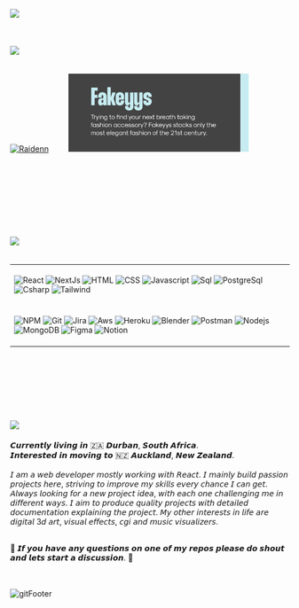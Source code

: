 <a href="#"><img src="https://github.com/Typicallunchbox/Typicallunchbox/assets/41709116/101d8468-8310-4701-a614-4fa50c4dd300" /></a>
</br>
</br>
</br>

<img src="https://github.com/Typicallunchbox/Typicallunchbox/assets/41709116/002935d0-fd98-4e99-aae6-772ebdb08c15" width="340px" />
 </br>
  </br>
  <p align="left" gap=""20px>
    <a href="https://compare-golf.co.nz/"><img width="325" src="https://github.com/user-attachments/assets/cd966dd9-824b-496d-8827-26358426d582" alt="Raidenn"></a>
    &nbsp;
    &nbsp;
    &nbsp;
    &nbsp;
   <a href="https://github.com/Typicallunchbox/fakeyys-ecommerce"><img width="325" src="./icons/fakeyys-project.png" alt="Fakeyys"></a>
    </br>
    </br>   
  </p>
</br>
</br>
</br>

<img src="https://github.com/Typicallunchbox/Typicallunchbox/assets/41709116/4994e9e5-9410-4c73-9aa5-df3ae61e8595" width="100%" height="2"/>

</br>

</br>
</br>
</br>

<!-- 
## Demo

![Demo Doccou alpha](http://share.gifyoutube.com/KzB6Gb.gif) -->


<img src="https://github.com/Typicallunchbox/Typicallunchbox/assets/41709116/d184811b-ff1d-4afc-99f7-85a3c6725c76" width="500px"/>
</br>
</br>
<table>
    <tr>
        <td>
            </br>
            <img alt="React" src="https://img.shields.io/badge/-React-61dbfb?style=for-the-badge&logo=React&logoColor=black" />
            <img alt="NextJs" src="https://img.shields.io/badge/-Nextjs-FFFFFF?style=for-the-badge&logo=Next.js&logoColor=black" />
            <img alt="HTML" src="https://img.shields.io/badge/-Html-F16529?style=for-the-badge&logo=html5&logoColor=white" />
            <img alt="CSS" src="https://img.shields.io/badge/-Css-1471B6?style=for-the-badge&logo=css3&logoColor=white" />
            <img alt="Javascript" src="https://img.shields.io/badge/-Javascript-f0db4f?style=for-the-badge&logo=javascript&logoColor=black" />
            <img alt="Sql" src="https://img.shields.io/badge/-Mysql-00758F?style=for-the-badge&logo=MicrosoftSQLServer&logoColor=white" />
            <img alt="PostgreSql" src="https://img.shields.io/badge/PostgreSQL-316192?style=for-the-badge&logo=postgresql&logoColor=white" />
            <img alt="Csharp" src="https://img.shields.io/badge/-csharp-280068?style=for-the-badge&logo=CSharp&logoColor=white" />
            <img alt="Tailwind" src="https://img.shields.io/badge/-Tailwind-06b6d4?style=for-the-badge&logo=Tailwind&logoColor=white" />
            </br>
            </br>
        </td>
    </tr>
    <tr>
        <td>
            </br>
            <img alt="NPM" src="https://img.shields.io/badge/-NPM-CB3837?style=for-the-badge&logo=npm&logoColor=white" />
            <img alt="Git" src="https://img.shields.io/badge/-Git-F1502F?style=for-the-badge&logo=Git&logoColor=white" />
            <img alt="Jira" src="https://img.shields.io/badge/-Jira-2280FA?style=for-the-badge&logo=jira&logoColor=white" />
            <img alt="Aws" src="https://img.shields.io/badge/-Aws-F1502F?style=for-the-badge&logo=amazonaws&logoColor=white" />
            <img alt="Heroku" src="https://img.shields.io/badge/Heroku-430098?style=for-the-badge&logo=heroku&logoColor=white" />
            <img alt="Blender" src="https://img.shields.io/badge/-Blender-EA7600?style=for-the-badge&logo=Blender&logoColor=white" />
            <img alt="Postman" src="https://img.shields.io/badge/-Postman-F16529?style=for-the-badge&logo=postman&logoColor=white" />
            <img alt="Nodejs" src="https://img.shields.io/badge/-Nodejs-43853d?style=for-the-badge&logo=Node.js&logoColor=white" />
            <img alt="MongoDB" src="https://img.shields.io/badge/-MongoDB-13aa52?style=for-the-badge&logo=mongodb&logoColor=white" />
            <img alt="Figma" src="https://img.shields.io/badge/-Figma-A159FF?style=for-the-badge&logo=figma&logoColor=white" />
            <img alt="Notion" src="https://img.shields.io/badge/Notion-000000?style=for-the-badge&logo=notion&logoColor=white" />
            </br>
            </br>
        </td>
    </tr>
</table>

</br>
</br>
</br>

<img src="https://github.com/Typicallunchbox/Typicallunchbox/assets/41709116/4994e9e5-9410-4c73-9aa5-df3ae61e8595" width="100%" height="2"/>
</br>
</br>
</br>
</br>

<img src="https://github.com/Typicallunchbox/Typicallunchbox/assets/41709116/877c2d62-e6ad-4c26-961a-dc818e404da2" width="260px"/>
</br>
</br>
𝘾𝙪𝙧𝙧𝙚𝙣𝙩𝙡𝙮 𝙡𝙞𝙫𝙞𝙣𝙜 𝙞𝙣 🇿🇦 𝘿𝙪𝙧𝙗𝙖𝙣, 𝙎𝙤𝙪𝙩𝙝 𝘼𝙛𝙧𝙞𝙘𝙖.
</br>
𝙄𝙣𝙩𝙚𝙧𝙚𝙨𝙩𝙚𝙙 𝙞𝙣 𝙢𝙤𝙫𝙞𝙣𝙜 𝙩𝙤 🇳🇿 𝘼𝙪𝙘𝙠𝙡𝙖𝙣𝙙, 𝙉𝙚𝙬 𝙕𝙚𝙖𝙡𝙖𝙣𝙙.
</br>
</br>
𝘐 𝘢𝘮 𝘢 𝘸𝘦𝘣 𝘥𝘦𝘷𝘦𝘭𝘰𝘱𝘦𝘳 𝘮𝘰𝘴𝘵𝘭𝘺 𝘸𝘰𝘳𝘬𝘪𝘯𝘨 𝘸𝘪𝘵𝘩 𝘙𝘦𝘢𝘤𝘵. 𝘐 𝘮𝘢𝘪𝘯𝘭𝘺 𝘣𝘶𝘪𝘭𝘥 𝘱𝘢𝘴𝘴𝘪𝘰𝘯 𝘱𝘳𝘰𝘫𝘦𝘤𝘵𝘴 𝘩𝘦𝘳𝘦, 𝘴𝘵𝘳𝘪𝘷𝘪𝘯𝘨 𝘵𝘰 𝘪𝘮𝘱𝘳𝘰𝘷𝘦 𝘮𝘺 𝘴𝘬𝘪𝘭𝘭𝘴 𝘦𝘷𝘦𝘳𝘺 𝘤𝘩𝘢𝘯𝘤𝘦 𝘐 𝘤𝘢𝘯 𝘨𝘦𝘵. 𝘈𝘭𝘸𝘢𝘺𝘴 𝘭𝘰𝘰𝘬𝘪𝘯𝘨 𝘧𝘰𝘳 𝘢 𝘯𝘦𝘸 𝘱𝘳𝘰𝘫𝘦𝘤𝘵 𝘪𝘥𝘦𝘢, 𝘸𝘪𝘵𝘩 𝘦𝘢𝘤𝘩 𝘰𝘯𝘦 𝘤𝘩𝘢𝘭𝘭𝘦𝘯𝘨𝘪𝘯𝘨 𝘮𝘦 𝘪𝘯 𝘥𝘪𝘧𝘧𝘦𝘳𝘦𝘯𝘵 𝘸𝘢𝘺𝘴. 𝘐 𝘢𝘪𝘮 𝘵𝘰 𝘱𝘳𝘰𝘥𝘶𝘤𝘦 𝘲𝘶𝘢𝘭𝘪𝘵𝘺 𝘱𝘳𝘰𝘫𝘦𝘤𝘵𝘴 𝘸𝘪𝘵𝘩 𝘥𝘦𝘵𝘢𝘪𝘭𝘦𝘥 𝘥𝘰𝘤𝘶𝘮𝘦𝘯𝘵𝘢𝘵𝘪𝘰𝘯 𝘦𝘹𝘱𝘭𝘢𝘪𝘯𝘪𝘯𝘨 𝘵𝘩𝘦 𝘱𝘳𝘰𝘫𝘦𝘤𝘵. 𝘔𝘺 𝘰𝘵𝘩𝘦𝘳 𝘪𝘯𝘵𝘦𝘳𝘦𝘴𝘵𝘴 𝘪𝘯 𝘭𝘪𝘧𝘦 𝘢𝘳𝘦 𝘥𝘪𝘨𝘪𝘵𝘢𝘭 3𝘥 𝘢𝘳𝘵, 𝘷𝘪𝘴𝘶𝘢𝘭 𝘦𝘧𝘧𝘦𝘤𝘵𝘴, 𝘤𝘨𝘪 𝘢𝘯𝘥 𝘮𝘶𝘴𝘪𝘤 𝘷𝘪𝘴𝘶𝘢𝘭𝘪𝘻𝘦𝘳𝘴.
</br>
</br>

🍩 𝙄𝙛 𝙮𝙤𝙪 𝙝𝙖𝙫𝙚 𝙖𝙣𝙮 𝙦𝙪𝙚𝙨𝙩𝙞𝙤𝙣𝙨 𝙤𝙣 𝙤𝙣𝙚 𝙤𝙛 𝙢𝙮 𝙧𝙚𝙥𝙤𝙨 𝙥𝙡𝙚𝙖𝙨𝙚 𝙙𝙤 𝙨𝙝𝙤𝙪𝙩 𝙖𝙣𝙙 𝙡𝙚𝙩𝙨 𝙨𝙩𝙖𝙧𝙩 𝙖 𝙙𝙞𝙨𝙘𝙪𝙨𝙨𝙞𝙤𝙣. 🍩
</br>
</br>
</br>

  ![gitFooter](https://github.com/Typicallunchbox/Typicallunchbox/assets/41709116/740c143b-4bd8-4026-a7b7-664cf9f9462f)



